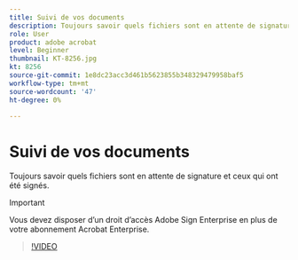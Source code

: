 ```yaml
---
title: Suivi de vos documents
description: Toujours savoir quels fichiers sont en attente de signature et lesquels ont été signés
role: User
product: adobe acrobat
level: Beginner
thumbnail: KT-8256.jpg
kt: 8256
source-git-commit: 1e8dc23acc3d461b5623855b348329479958baf5
workflow-type: tm+mt
source-wordcount: '47'
ht-degree: 0%

---
```


# Suivi de vos documents

Toujours savoir quels fichiers sont en attente de signature et ceux qui ont été signés.

>[!IMPORTANT]
>
>Vous devez disposer d’un droit d’accès Adobe Sign Enterprise en plus de votre abonnement Acrobat Enterprise.

>[!VIDEO](https://video.tv.adobe.com/v/338492?hidetitle=true)
